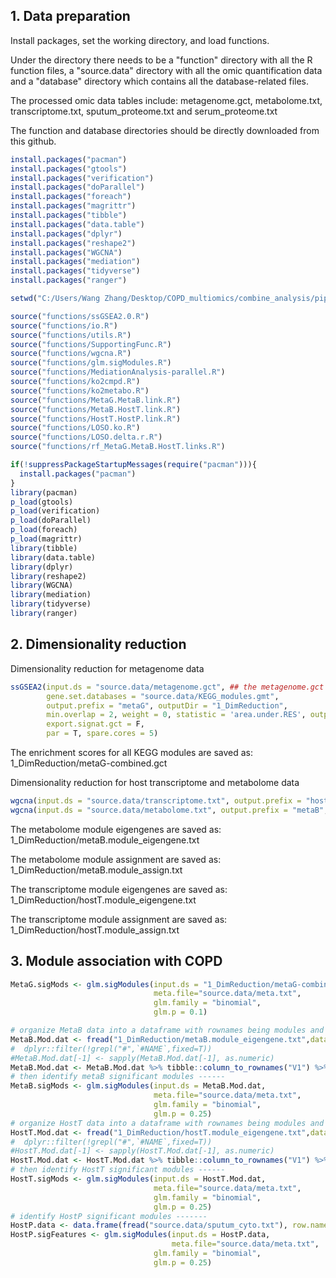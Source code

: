 ## 1. Data preparation

Install packages, set the working directory, and load functions. 

Under the directory there needs to be a "function" directory with all the R function files, a "source.data" directory with all the omic quantification data and a "database" directory which contains all the database-related files.

The processed omic data tables include: metagenome.gct, metabolome.txt, transcriptome.txt, sputum_proteome.txt and serum_proteome.txt

The function and database directories should be directly downloaded from this github.

```R
install.packages("pacman")
install.packages("gtools")
install.packages("verification")
install.packages("doParallel")
install.packages("foreach")
install.packages("magrittr")
install.packages("tibble")
install.packages("data.table")
install.packages("dplyr")
install.packages("reshape2")
install.packages("WGCNA")
install.packages("mediation")
install.packages("tidyverse")
install.packages("ranger")

setwd("C:/Users/Wang Zhang/Desktop/COPD_multiomics/combine_analysis/pipeline/pipeline") ## reset it according to your workingdir

source("functions/ssGSEA2.0.R")
source("functions/io.R")
source("functions/utils.R")
source("functions/SupportingFunc.R")
source("functions/wgcna.R")
source("functions/glm.sigModules.R")
source("functions/MediationAnalysis-parallel.R")
source("functions/ko2cmpd.R")
source("functions/ko2metabo.R")
source("functions/MetaG.MetaB.link.R")
source("functions/MetaB.HostT.link.R")
source("functions/HostT.HostP.link.R")
source("functions/LOSO.ko.R")
source("functions/LOSO.delta.r.R")
source("functions/rf_MetaG.MetaB.HostT.links.R")

if(!suppressPackageStartupMessages(require("pacman"))){
  install.packages("pacman")
}
library(pacman)
p_load(gtools)
p_load(verification)
p_load(doParallel)
p_load(foreach)
p_load(magrittr)
library(tibble)
library(data.table)
library(dplyr)
library(reshape2)
library(WGCNA)
library(mediation)
library(tidyverse)
library(ranger)
```

## 2. Dimensionality reduction

Dimensionality reduction for metagenome data

```R
ssGSEA2(input.ds = "source.data/metagenome.gct", ## the metagenome.gct is the relative abundance of KOs after arcsin z-score normalization and z-score standardization 
        gene.set.databases = "source.data/KEGG_modules.gmt",
        output.prefix = "metaG", outputDir = "1_DimReduction",
        min.overlap = 2, weight = 0, statistic = 'area.under.RES', output.score.type = "NES", nperm = 100,
        export.signat.gct = F, 
        par = T, spare.cores = 5)
```

The enrichment scores for all KEGG modules are saved as: 1_DimReduction/metaG-combined.gct 

Dimensionality reduction for host transcriptome and metabolome data

```R
wgcna(input.ds = "source.data/transcriptome.txt", output.prefix = "hostT", outputDir = "1_DimReduction")
wgcna(input.ds = "source.data/metabolome.txt", output.prefix = "metaB", outputDir = "1_DimReduction")
```

The metabolome module eigengenes are saved as: 1_DimReduction/metaB.module_eigengene.txt

The metabolome module assignment are saved as: 1_DimReduction/metaB.module_assign.txt

The transcriptome module eigengenes are saved as: 1_DimReduction/hostT.module_eigengene.txt

The transcriptome module assignment are saved as: 1_DimReduction/hostT.module_assign.txt

## 3. Module association with COPD

```R
MetaG.sigMods <- glm.sigModules(input.ds = "1_DimReduction/metaG-combined.gct", 
                                meta.file="source.data/meta.txt",
                                glm.family = "binomial",
                                glm.p = 0.1)

# organize MetaB data into a dataframe with rownames being modules and colnames being samples
MetaB.Mod.dat <- fread("1_DimReduction/metaB.module_eigengene.txt",data.table = F) 
#  dplyr::filter(!grepl("#",`#NAME`,fixed=T)) 
#MetaB.Mod.dat[-1] <- sapply(MetaB.Mod.dat[-1], as.numeric)
MetaB.Mod.dat <- MetaB.Mod.dat %>% tibble::column_to_rownames("V1") %>% t() %>% data.frame()
# then identify metaB significant modules ------
MetaB.sigMods <- glm.sigModules(input.ds = MetaB.Mod.dat,
                                meta.file="source.data/meta.txt", 
                                glm.family = "binomial",
                                glm.p = 0.25)
# organize HostT data into a dataframe with rownames being modules and colnames being samples
HostT.Mod.dat <- fread("1_DimReduction/hostT.module_eigengene.txt",data.table = F)
#  dplyr::filter(!grepl("#",`#NAME`,fixed=T)) 
#HostT.Mod.dat[-1] <- sapply(HostT.Mod.dat[-1], as.numeric)
HostT.Mod.dat <- HostT.Mod.dat %>% tibble::column_to_rownames("V1") %>% t() %>% data.frame()
# then identify HostT significant modules ------
HostT.sigMods <- glm.sigModules(input.ds = HostT.Mod.dat,
                                meta.file="source.data/meta.txt",
                                glm.family = "binomial",
                                glm.p = 0.25)
# identify HostP significant modules -------
HostP.data <- data.frame(fread("source.data/sputum_cyto.txt"), row.names = 1 )
HostP.sigFeatures <- glm.sigModules(input.ds = HostP.data,
                                    meta.file="source.data/meta.txt",
                                glm.family = "binomial",
                                glm.p = 0.25)
```


